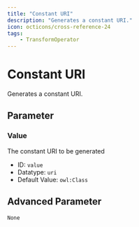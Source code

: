 ```yaml
---
title: "Constant URI"
description: "Generates a constant URI."
icon: octicons/cross-reference-24
tags: 
    - TransformOperator
---
```

# Constant URI
<!-- This file was generated - DO NOT CHANGE IT MANUALLY -->



Generates a constant URI.


## Parameter

### Value

The constant URI to be generated

- ID: `value`
- Datatype: `uri`
- Default Value: `owl:Class`





## Advanced Parameter

`None`